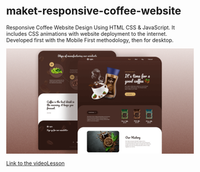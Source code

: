 # maket-responsive-coffee-website

Responsive Coffee Website Design Using HTML CSS &amp; JavaScript. It includes CSS animations with website deployment to the internet. Developed first with the Mobile First methodology, then for desktop.

![preview img](preview.png)

[Link to the videoLesson](https://youtu.be/JFQAUjpyUpk)
